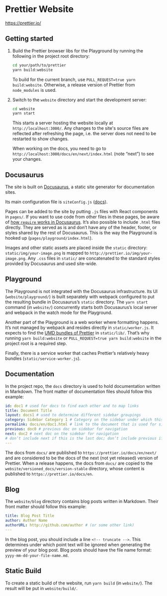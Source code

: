 # Prettier Website

https://prettier.io/

## Getting started

1. Build the Prettier browser libs for the Playground by running the following in the project root directory:

   ```sh
   cd your/path/to/prettier
   yarn build:website
   ```

   To build for the current branch, use `PULL_REQUEST=true yarn build:website`. Otherwise, a release version of Prettier from `node_modules` is used.

2. Switch to the `website` directory and start the development server:

   ```sh
   cd website
   yarn start
   ```

   This starts a server hosting the website locally at `http://localhost:3000/`. Any changes to the site's source files are reflected after refreshing the page, i.e. the server does not need to be restarted to show changes.

   When working on the docs, you need to go to `http://localhost:3000/docs/en/next/index.html` (note “next”) to see your changes.

## Docusaurus

The site is built on [Docusaurus](https://docusaurus.io/), a static site generator for documentation sites.

Its main configuration file is `siteConfig.js` ([docs](https://docusaurus.io/docs/en/site-config)).

Pages can be added to the site by putting `.js` files with React components in `pages/`. If you want to use code from other files in these pages, be aware of [how `require` works in Docusaurus](https://docusaurus.io/docs/en/api-pages#page-require-paths). It’s also possible to include `.html` files directly. They are served as is and don’t have any of the header, footer, or styles shared by the rest of Docusaurus. This is the way the Playground is hooked up (`pages/playground/index.html`).

Images and other static assets are placed inside the `static` directory: `static/img/your-image.png` is mapped to `http://prettier.io/img/your-image.png`. Any `.css` files in `static/` are concatenated to the standard styles provided by Docusaurus and used site-wide.

## Playground

The Playground is not integrated with the Docusaurus infrastructure. Its UI (`website/playground/`) is built separately with webpack configured to put the resulting bundle in Docusaurus’s `static` directory. The `yarn start` command (in `website/`) concurrently starts both Docusaurus’s local server and webpack in the watch mode for the Playground.

Another part of the Playground is a web worker where formatting happens. It’s not managed by webpack and resides directly in `static/worker.js`. It expects to find the [UMD bundles of Prettier](https://prettier.io/docs/en/browser.html) in `static/lib/`. That’s why running `yarn build:website` or `PULL_REQUEST=true yarn build:website` in the project root is a required step.

Finally, there is a service worker that caches Prettier’s relatively heavy bundles (`static/service-worker.js`).

## Documentation

In the project repo, the `docs` directory is used to hold documentation written in Markdown.
The front matter of documentation files should follow this example:

```yaml
id: doc1 # used for docs to find each other and to map links
title: Document Title
layout: docs1 # used to determine different sidebar groupings
category: Sidebar Category 1 # Category on the sidebar under which this doc goes
permalink: docs/en/doc1.html # link to the document that is used for site
previous: doc0 # previous doc on sidebar for navigation
next: doc2 # next doc on the sidebar for navigation
# don’t include next if this is the last doc; don’t include previous if first doc
---
```

The docs from `docs/` are published to `https://prettier.io/docs/en/next/` and are considered to be the docs of the next (not yet released) version of Prettier. When a release happens, the docs from `docs/` are copied to the `website/versioned_docs/version-stable` directory, whose content is published to `https://prettier.io/docs/en`.

## Blog

The `website/blog` directory contains blog posts written in Markdown. Their front matter should follow this example:

```yaml
title: Blog Post Title
author: Author Name
authorURL: http://github.com/author # (or some other link)
---
```

In the blog post, you should include a line `<!-- truncate -->`. This determines under which point text will be ignored when generating the preview of your blog post. Blog posts should have the file name format: `yyyy-mm-dd-your-file-name.md`.

## Static Build

To create a static build of the website, run `yarn build` (in `website/`). The result will be put in `website/build/`.

